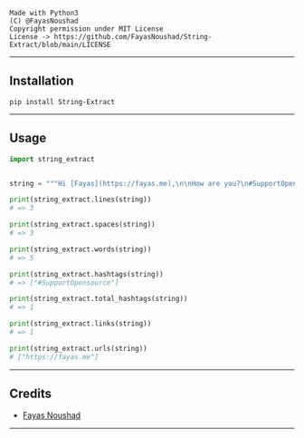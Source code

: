 ```
Made with Python3
(C) @FayasNoushad
Copyright permission under MIT License
License -> https://github.com/FayasNoushad/String-Extract/blob/main/LICENSE
```

---

## Installation

```
pip install String-Extract
```

---

## Usage

```py
import string_extract


string = """Hi [Fayas](https://fayas.me),\n\nHow are you?\n#SupportOpensource"""

print(string_extract.lines(string))
# => 3

print(string_extract.spaces(string))
# => 3

print(string_extract.words(string))
# => 5

print(string_extract.hashtags(string))
# => ["#SupportOpensource"]

print(string_extract.total_hashtags(string))
# => 1

print(string_extract.links(string))
# => 1

print(string_extract.urls(string))
# ["https://fayas.me"]
```

---

## Credits

- [Fayas Noushad](https://github.com/FayasNoushad)

---
